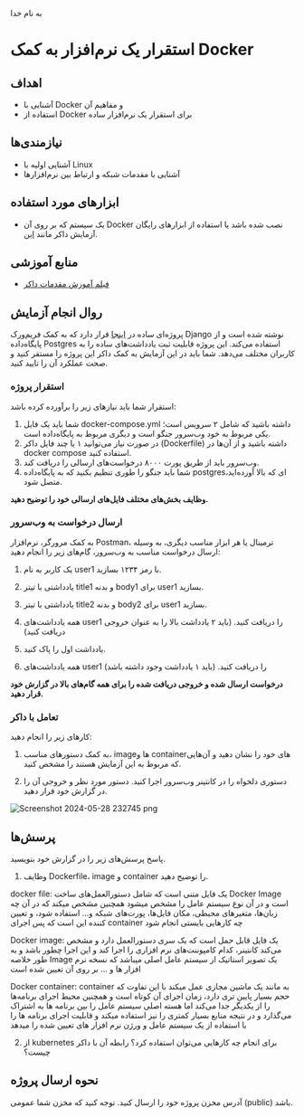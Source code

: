 به نام خدا

# استقرار یک نرم‌افزار به کمک Docker

## اهداف 
- آشنایی با Docker و مفاهیم آن
- استفاده از Docker برای استقرار یک نرم‌افزار ساده

## نیازمندی‌ها
- آشنایی اولیه با Linux
- آشنایی با مقدمات شبکه و ارتباط‌ بین نرم‌افزار‌ها

## ابزارهای مورد استفاده
- یک سیستم که بر روی آن Docker نصب شده باشد یا استفاده از ابزار‌های رایگان آزمایش داکر مانند [این](https://labs.play-with-docker.com).

## منابع آموزشی
- [فیلم آموزش مقدمات داکر](https://aparat.com/v/FQubj)

## روال انجام آزمایش
پروژه‌ای ساده در [اینجا](../../base-projects/notes) قرار دارد که به کمک فریم‌ورک Django نوشته شده است و از پایگاه‌داده Postgres استفاده می‌کند. این پروژه قابلیت ثبت یادداشت‌های ساده را به کاربران مختلف می‌دهد. شما باید در این آزمایش به کمک داکر این پروژه را مستقر کنید و صحت عملکرد آن را تایید کنید.

### استقرار پروژه
استقرار شما باید نیازهای زیر را برآورده کرده باشد:
1. شما باید یک فایل docker-compose.yml داشته باشید که شامل ۲ سرویس است؛ یکی مربوط به خود وب‌سرور جنگو است و دیگری مربوط به پایگاه‌داده است.
2. در صورت نیاز می‌توانید ۱ یا چند فایل داکر (Dockerfile) داشته باشید و از آن‌ها در docker compose استفاده کنید.
3. وب‌سرور باید از طریق پورت ۸۰۰۰ درخواست‌های ارسالی را دریافت کند.
4. شما باید جنگو را طوری تنظیم بکنید که به پایگاه‌داده postgresای که بالا آورده‌اید، متصل شود.

**وظایف بخش‌های مختلف فایل‌های ارسالی خود را توضیح دهید.**

### ارسال درخواست به وب‌سرور
به کمک مرورگر، نرم‌افزار Postman، ترمینال یا هر ابزار مناسب دیگری، به وسیله ارسال درخواست مناسب به وب‌سرور، گام‌های زیر را انجام دهید:
1. یک کاربر به نام user1 با رمز ۱۲۳۴ بسازید.
   
3. یادداشتی با تیتر title1 و بدنه body1 برای user1 بسازید.
4. یادداشتی با تیتر title2 و بدنه body2 برای user1 بسازید.
3. همه یادداشت‌های user1 را دریافت کنید. (باید ۲ یادداشت بالا را به عنوان خروجی دریافت کنید)
4. یادداشت اول را پاک کنید.
5. همه یادداشت‌های user1 را دریافت کنید. (باید ۱ یادداشت وجود داشته باشد)

**درخواست ارسال شده و خروجی دریافت شده را برای همه گام‌های بالا در گزارش خود قرار دهید.**

### تعامل با داکر
کارهای زیر را انجام دهید:
1. به کمک دستورهای مناسب، image‌ها و containerهای خود را نشان دهید و آن‌هایی که مربوط به این آزمایش هستند را مشخص کنید.


2. دستوری دلخواه را در کانتینر وب‌سرور اجرا کنید. دستور مورد نظر و خروجی آن را در گزارش خود قرار دهید.

![Screenshot 2024-05-28 232745 png](https://github.com/amirt098/software-lab-az-6-note/assets/63345017/d1a3845a-6a4e-4725-9f21-563a158c5552)




## پرسش‌ها
پاسخ پرسش‌های زیر را در گزارش خود بنویسید.
1. وظایف Dockerfile، image و container را توضیح دهید.

docker file:
یک فایل متنی است که شامل دستورالعمل‌های ساخت Docker Image است و در آن  نوع سیستم عامل را مشخص‌ میشود همچنین مشخص میکند که در آن چه زبان‌ها، متغیرهای محیطی‌، مکان فایل‌ها، پورت‌های شبکه و… استفاده شود، و تعیین کننده این است که پس اجرای container چه کارهایی بایستی انجام شود

Docker image:
یک فایل قابل حمل است که یک سری دستورالعمل دارد و مشخص می‌کند کانتینر، کدام کامپوننت‌های نرم افزاری را اجرا کند و این اجرا چطور باشد  و به طور خلاصه Image یک تصویر استاتیک از سیستم عامل اصلی میباشد که نسخه نرم افزار ها و ... بر روی آن تعیین شده است

Docker container:
container به مانند یک ماشین مجازی عمل میکند با این تفاوت که حجم بسیار پایین تری دارد، زمان اجرای آن کوتاه است و همچنین محیط اجرای برنامه‌ها را از یکدیگر جدا‌ می‌کند‌ اما هسته اصلی سیستم عامل را بین برنامه ها به اشتراک‌ می‌گذارد و در نتیجه منابع بسیار کمتری را نیز استفاده میکند و قابلیت اجرای برنامه ها را با استفاده از یک سیستم عامل و ورژن نرم افزار های تعیین شده را میدهد


2. از kubernetes برای انجام چه کارهایی می‌توان استفاده کرد؟ رابطه آن با داکر چیست؟

## نحوه ارسال پروژه
آدرس مخزن پروژه خود را ارسال کنید. توجه کنید که مخزن شما عمومی (public) باشد.
